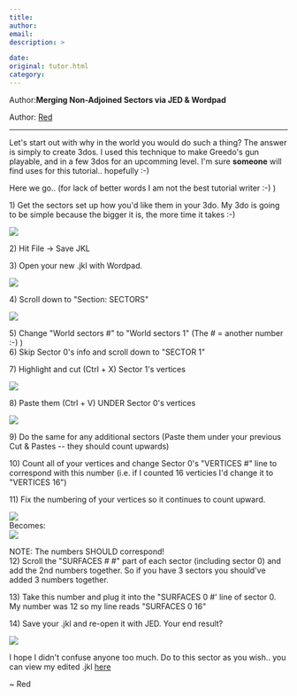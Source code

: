 ```yaml
---
title: 
author: 
email: 
description: >

date: 
original: tutor.html
category: 
---
```


Author:**Merging Non-Adjoined Sectors via JED & Wordpad**

Author: [Red](mailto:theensers@earthlink.net)

  

-----

  
  
Let's start out with why in the world you would do such a thing? The
answer is simply to create 3dos. I used this technique to make Greedo's
gun playable, and in a few 3dos for an upcomming level. I'm sure
**someone** will find uses for this tutorial.. hopefully :-)  
  
Here we go.. (for lack of better words I am not the best tutorial writer
:-) )  
  
  
1\) Get the sectors set up how you'd like them in your 3do. My 3do is
going to be simple because the bigger it is, the more time it takes
:-)  

![](moo1.jpg)

  
2\) Hit File -\> Save JKL  
  
3\) Open your new .jkl with Wordpad.  

![](moo2.jpg)

  
4\) Scroll down to "Section: SECTORS"  

![](moo3.jpg)

  
5\) Change "World sectors \#" to "World sectors 1" (The \# = another
number :-) )  
6\) Skip Sector 0's info and scroll down to "SECTOR 1"  
  
7\) Highlight and cut (Ctrl + X) Sector 1's vertices  

![](moo4.jpg)

  
8\) Paste them (Ctrl + V) <span class="underline">UNDER</span> Sector
0's vertices  

![](moo5.jpg)

  
9\) Do the same for any additional sectors (Paste them under your
previous Cut & Pastes -- they should count upwards)  
  
10\) Count all of your vertices and change Sector 0's "VERTICES \#" line
to correspond with this number (i.e. if I counted 16 verticies I'd
change it to "VERTICES 16")  
  
11\) Fix the numbering of your vertices so it continues to count
upward.  

![](moo5.jpg)  
Becomes:  
![](moo6.jpg)

NOTE: The numbers SHOULD correspond\!  
12\) Scroll the "SURFACES \# \#" part of each sector (including sector
0) and add the <span class="underline">2nd</span> numbers together. So
if you have 3 sectors you should've added 3 numbers together.  
  
13\) Take this number and plug it into the "SURFACES 0 \#' line of
sector 0. My number was 12 so my line reads "SURFACES 0 16"  
  
14\) Save your .jkl and re-open it with JED. Your end result?  

![](moo7.jpg)

  
  
I hope I didn't confuse anyone too much. Do to this sector as you wish..
you can view my edited .jkl [here](jkl.txt)  
  
\~ Red
